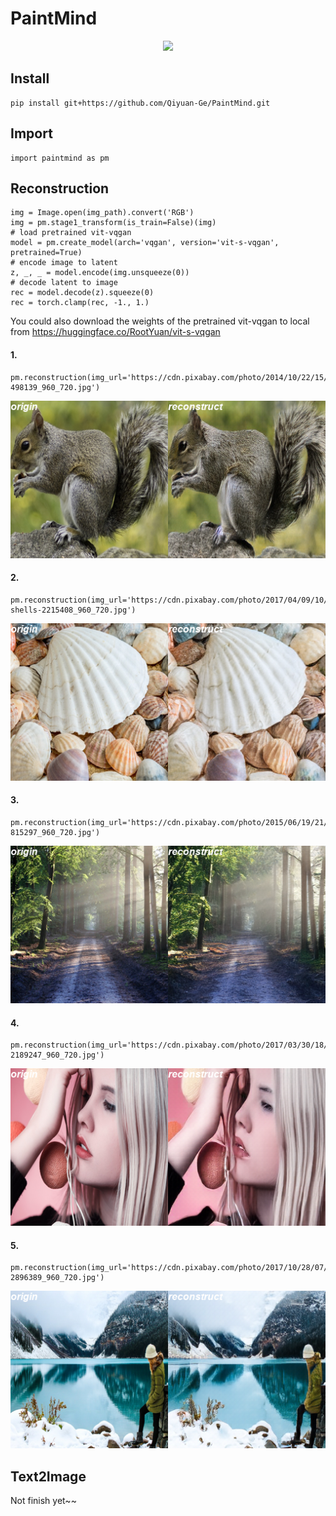 # PaintMind
<div align=center>
<img src="https://github.com/Qiyuan-Ge/PaintMind/blob/main/assets/A_beautiful_girl_celebrating_her_birthday_v1.png?raw=true">
</div>

## Install
````
pip install git+https://github.com/Qiyuan-Ge/PaintMind.git
````

## Import
````
import paintmind as pm
````

## Reconstruction
````
img = Image.open(img_path).convert('RGB')
img = pm.stage1_transform(is_train=False)(img)
# load pretrained vit-vqgan
model = pm.create_model(arch='vqgan', version='vit-s-vqgan', pretrained=True)
# encode image to latent
z, _, _ = model.encode(img.unsqueeze(0))
# decode latent to image
rec = model.decode(z).squeeze(0)
rec = torch.clamp(rec, -1., 1.)
````
You could also download the weights of the pretrained vit-vqgan to local from https://huggingface.co/RootYuan/vit-s-vqgan

#### 1.
````
pm.reconstruction(img_url='https://cdn.pixabay.com/photo/2014/10/22/15/47/squirrel-498139_960_720.jpg')
````
<div align=center>
<img src="https://github.com/Qiyuan-Ge/PaintMind/blob/main/assets/rec_1.png?raw=true">
</div>

#### 2.
````
pm.reconstruction(img_url='https://cdn.pixabay.com/photo/2017/04/09/10/44/sea-shells-2215408_960_720.jpg')
````
<div align=center>
<img src="https://github.com/Qiyuan-Ge/PaintMind/blob/main/assets/rec_2.png?raw=true">
</div>

#### 3.
````
pm.reconstruction(img_url='https://cdn.pixabay.com/photo/2015/06/19/21/24/avenue-815297_960_720.jpg')
````
<div align=center>
<img src="https://github.com/Qiyuan-Ge/PaintMind/blob/main/assets/rec_3.png?raw=true">
</div>

#### 4.
````
pm.reconstruction(img_url='https://cdn.pixabay.com/photo/2017/03/30/18/17/girl-2189247_960_720.jpg')
````
<div align=center>
<img src="https://github.com/Qiyuan-Ge/PaintMind/blob/main/assets/rec_4.png?raw=true">
</div>

#### 5.
````
pm.reconstruction(img_url='https://cdn.pixabay.com/photo/2017/10/28/07/47/woman-2896389_960_720.jpg')
````
<div align=center>
<img src="https://github.com/Qiyuan-Ge/PaintMind/blob/main/assets/rec_5.png?raw=true">
</div>

## Text2Image
Not finish yet~~

